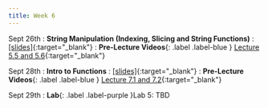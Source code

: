 ```yaml
---
title: Week 6
---
```

Sept 26th
: **String Manipulation (Indexing, Slicing and String Functions)**
  : [\[slides\]](){:target="_blank"}
: **Pre-Lecture Videos**{: .label .label-blue } [Lecture 5.5 and 5.6](https://youtube.com/playlist?list=PLr509y092L28AOrUdphblWlh_sJYcu4RR){:target="_blank"}

Sept 28th
: **Intro to Functions**
  : [\[slides\]](){:target="_blank"}
: **Pre-Lecture Videos**{: .label .label-blue } [Lecture 7.1 and 7.2](https://youtube.com/playlist?list=PLr509y092L2_NeKdtJ9GfMX5dL7AbZ0oc){:target="_blank"}

Sept 29th
: **Lab**{: .label .label-purple }Lab 5: TBD
